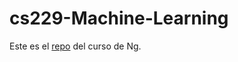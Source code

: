 # cs229-Machine-Learning

Este es el [repo](file:///home/lestien/Documents/Cursos/cs229-Machine-Learning/Machine-Learning-All-Material/lecturelist.html?coll=348ca38a-3a6d-4052-937d-cb017338d7b1) del curso de Ng.

